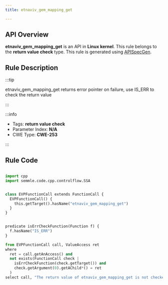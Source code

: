 ```yaml
---
title: etnaviv_gem_mapping_get

---
```



## API Overview
**etnaviv_gem_mapping_get** is an API in **Linux kernel**. This rule belongs to the **return value check** type. This rule is generated using [APISpecGen](../../tools/APISpecGen).
## Rule Description

:::tip

etnaviv_gem_mapping_get returns error pointer on failure, use IS_ERR to check the return value

:::

:::info

- Tags: **return value check**
- Parameter Index: **N/A**
- CWE Type: **CWE-253**

:::

## Rule Code
```python

import cpp
import semmle.code.cpp.controlflow.SSA


class EVPFunctionCall extends FunctionCall {
  EVPFunctionCall() {
    this.getTarget().hasName("etnaviv_gem_mapping_get")
  }
}


predicate isErrCheckFunction(Function f) {
  f.hasName("IS_ERR") 
}

from EVPFunctionCall call, ValueAccess ret
where
  ret = call.getAnAccess() and
  not exists(FunctionCall check |
    isErrCheckFunction(check.getTarget()) and
    check.getArgument(0).getAChild*() = ret
  )
select call, "The return value of etnaviv_gem_mapping_get is not checked with IS_ERR."
    
```